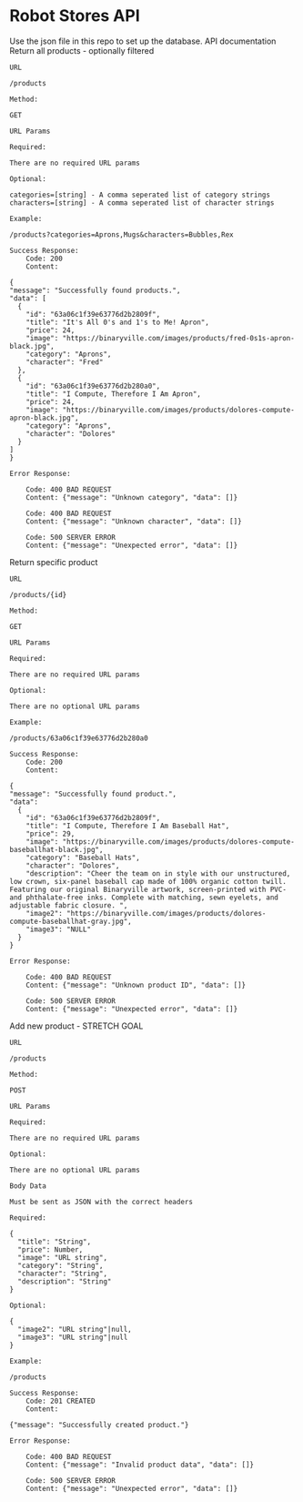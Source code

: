 # Robot Stores API

Use the json file in this repo to set up the database.
API documentation
Return all products - optionally filtered

    URL

    /products

    Method:

    GET

    URL Params

    Required:

    There are no required URL params

    Optional:

    categories=[string] - A comma seperated list of category strings
    characters=[string] - A comma seperated list of character strings

    Example:

    /products?categories=Aprons,Mugs&characters=Bubbles,Rex

    Success Response:
        Code: 200
        Content:

    {
    "message": "Successfully found products.",
    "data": [
      {
        "id": "63a06c1f39e63776d2b2809f",
        "title": "It's All 0's and 1's to Me! Apron",
        "price": 24,
        "image": "https://binaryville.com/images/products/fred-0s1s-apron-black.jpg",
        "category": "Aprons",
        "character": "Fred"
      },
      {
        "id": "63a06c1f39e63776d2b280a0",
        "title": "I Compute, Therefore I Am Apron",
        "price": 24,
        "image": "https://binaryville.com/images/products/dolores-compute-apron-black.jpg",
        "category": "Aprons",
        "character": "Dolores"
      }
    ]
    }

    Error Response:

        Code: 400 BAD REQUEST
        Content: {"message": "Unknown category", "data": []}

        Code: 400 BAD REQUEST
        Content: {"message": "Unknown character", "data": []}

        Code: 500 SERVER ERROR
        Content: {"message": "Unexpected error", "data": []}

Return specific product

    URL

    /products/{id}

    Method:

    GET

    URL Params

    Required:

    There are no required URL params

    Optional:

    There are no optional URL params

    Example:

    /products/63a06c1f39e63776d2b280a0

    Success Response:
        Code: 200
        Content:

    {
    "message": "Successfully found product.",
    "data": 
      {
        "id": "63a06c1f39e63776d2b2809f",
        "title": "I Compute, Therefore I Am Baseball Hat",
        "price": 29,
        "image": "https://binaryville.com/images/products/dolores-compute-baseballhat-black.jpg",
        "category": "Baseball Hats",
        "character": "Dolores",
        "description": "Cheer the team on in style with our unstructured, low crown, six-panel baseball cap made of 100% organic cotton twill. Featuring our original Binaryville artwork, screen-printed with PVC- and phthalate-free inks. Complete with matching, sewn eyelets, and adjustable fabric closure. ",
        "image2": "https://binaryville.com/images/products/dolores-compute-baseballhat-gray.jpg",
        "image3": "NULL"
      }
    }

    Error Response:

        Code: 400 BAD REQUEST
        Content: {"message": "Unknown product ID", "data": []}

        Code: 500 SERVER ERROR
        Content: {"message": "Unexpected error", "data": []}

Add new product - STRETCH GOAL

    URL

    /products

    Method:

    POST

    URL Params

    Required:

    There are no required URL params

    Optional:

    There are no optional URL params

    Body Data

    Must be sent as JSON with the correct headers

    Required:

    {
      "title": "String",
      "price": Number,
      "image": "URL string",
      "category": "String",
      "character": "String",
      "description": "String"
    }

    Optional:

    {
      "image2": "URL string"|null,
      "image3": "URL string"|null
    }

    Example:

    /products

    Success Response:
        Code: 201 CREATED
        Content:

    {"message": "Successfully created product."}

    Error Response:

        Code: 400 BAD REQUEST
        Content: {"message": "Invalid product data", "data": []}

        Code: 500 SERVER ERROR
        Content: {"message": "Unexpected error", "data": []}
